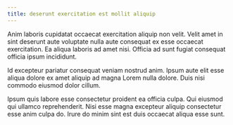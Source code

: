 ```yaml
---
title: deserunt exercitation est mollit aliquip
---
```


Anim laboris cupidatat occaecat exercitation aliquip non velit. Velit amet in sint deserunt aute voluptate nulla aute consequat ex esse occaecat exercitation. Ea aliqua laboris ad amet nisi. Officia ad sunt fugiat consequat officia ipsum incididunt.

Id excepteur pariatur consequat veniam nostrud anim. Ipsum aute elit esse aliqua dolore ex amet aliquip ad magna Lorem nulla dolore. Duis nisi commodo eiusmod dolor cillum.

Ipsum quis labore esse consectetur proident ea officia culpa. Qui eiusmod qui ullamco reprehenderit. Nisi esse magna excepteur aliquip consectetur esse anim culpa do. Irure do minim sint est duis occaecat aliqua esse sunt.